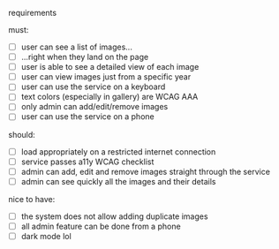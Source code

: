 requirements

must:

- [ ] user can see a list of images...
- [ ] ...right when they land on the page
- [ ] user is able to see a detailed view of each image
- [ ] user can view images just from a specific year
- [ ] user can use the service on a keyboard
- [ ] text colors (especially in gallery) are WCAG AAA
- [ ] only admin can add/edit/remove images
- [ ] user can use the service on a phone

should:

- [ ] load appropriately on a restricted internet connection
- [ ] service passes a11y WCAG checklist
- [ ] admin can add, edit and remove images straight through the service
- [ ] admin can see quickly all the images and their details

nice to have:

- [ ] the system does not allow adding duplicate images
- [ ] all admin feature can be done from a phone
- [ ] dark mode lol
